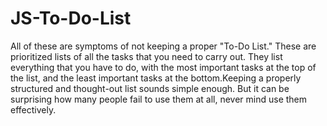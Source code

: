 # JS-To-Do-List
All of these are symptoms of not keeping a proper "To-Do List." These are prioritized lists of all the tasks that you need to carry out. They list everything that you have to do, with the most important tasks at the top of the list, and the least important tasks at the bottom.Keeping a properly structured and thought-out list sounds simple enough. But it can be surprising how many people fail to use them at all, never mind use them effectively.
